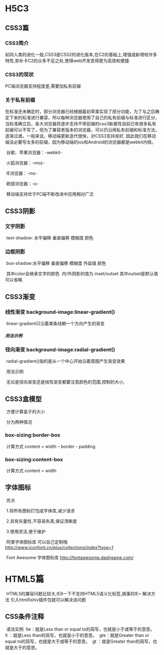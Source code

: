 # H5C3

## CSS3篇

### CSS3简介

​	如同人类的进化一般,CSS3是CSS2的进化版本,在C2的基础上,增强或新增啦许多特性,弥补卡C2的众多不足之处,使得web开发变得更为高效和便捷.

### CSS3的现状

PC端浏览器支持程度差,需要加私有前缀

### 关于私有前缀

​        在标准还未确定时，部分浏览器已经根据最初草案实现了部分功能，为了与之后确定下来的标准进行兼容，所以每种浏览器使用了自己的私有前缀与标准进行区分，当标准确立后，各大浏览器将逐步支持不带前缀的css3新属性目前已有很多私有前缀可以不写了，但为了兼容老版本的浏览器，可以仍沿用私有前缀和标准方法，逐渐过渡。一般来说，移动端更新迭代很快，对CSS3支持良好, 因此我们在移动端没必要写太多的前缀，因为移动端的ios和Android的浏览器都是webkit内核。

​						谷歌、苹果浏览器：-webkit-

​						火狐浏览器：-moz-

​						IE浏览器：-ms-

​						欧朋浏览器：-o-

​			移动端支持优于PC端不断改进中应用相对广泛

## CSS3阴影

### 文字阴影   

​     text-shadow: 水平偏移  垂直偏移  模糊度  颜色

### 边框阴影

​    box-shadow:水平偏移  垂直偏移  模糊度  外延值  颜色

​		其中color会继承文字的颜色
​		内/外阴影的值为 inset/outset  其中outset是默认值可以省略

## CSS3渐变

### 线性渐变   background-image:linear-gradient()

​			linear-gradient只沿着某条线朝一个方向产生的渐变

##### 			用法示例

### 径向渐变 background-image:radial-gradient()

​	radial-gradient()指的是从一个中心开始沿着周围产生渐变效果

​	用法示例

​	无论是径向渐变还是线性渐变都要注意颜色的范围,控制的大小,

## CSS3盒模型

​	方便计算盒子的大小

​	分为两种情况

### box-sizing:border-box

​	计算方式  content = width – border - padding

### box-sizing:content-box

​	计算方式  content = width

## 字体图标

​	优点

​		1.将所有图标打包成字体库,减少请求

​		2.具有矢量性,不容易失真,保证清晰度

​		3.使用灵活,便于维护

​	阿里字体图标库   可以自己定制哦		http://www.iconfont.cn/plus/collections/index?type=1

​	Font   Awesome  字体图标库	http://fontawesome.dashgame.com/

# HTML5篇

​	HTML5的兼容问题比较大,IE8一下不支持HTML5语义化标签,搞事的IE~
​	解决方法		引入html5shiv插件包就可以解决该问题

## ​CSS条件注释

​         语法实例
​		lte：就是Less than or equal to的简写，也就是小于或等于的意思。
​		lt ：就是Less than的简写，也就是小于的意思。
​		gte：就是Greater than or equal to的简写，也就是大于或等于的意思。
​		gt ：就是Greater than的简写，也就是大于的意思。